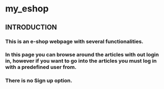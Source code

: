 # my_eshop

## INTRODUCTION

### This is an e-shop webpage with several functionalities. 
### In this page you can browse around the articles with out login in, however if you want to go into the articles you must log in with a predefined user from.
### There is no Sign up option.
